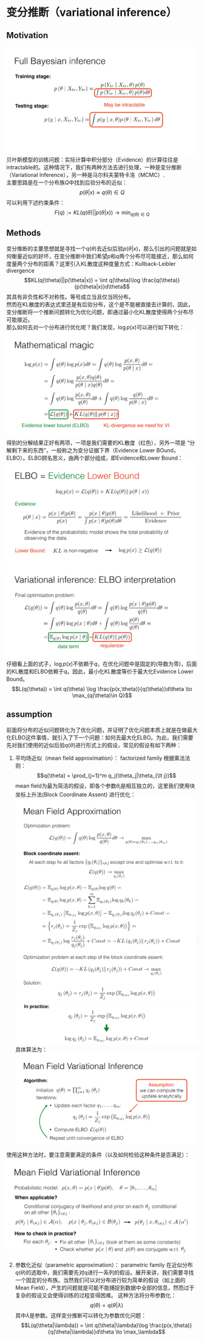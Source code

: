 # 变分推断（variational inference）
## Motivation
![贝叶斯推断](https://github.com/EthanYang233/MyWiki/blob/master/pics/BI.jpg)
贝叶斯模型的训练问题：实际计算中积分部分（Evidence）的计算往往是intractable的。这种情况下，我们有两种方法去进行处理，一种是变分推断（Variational Inference），另一种是马尔科夫蒙特卡洛（MCMC）.  
主要思路是在一个分布族$Q$中找到后验分布的近似：
$$p(\theta|x) \approx q(\theta) \in Q$$
可以利用下述约束条件：
$$F(q):=KL(q(\theta)||p(\theta|x)) \to \min_{q(\theta) \in Q}$$

## Methods
变分推断的主要思想就是寻找一个$q(\theta)$去近似后验$p(\theta|x)$，那么引出的问题就是如何衡量近似的好坏，在变分推断中我们希望$p$和$q$两个分布尽可能接近，那么如何度量两个分布的距离？这里引入KL散度这种度量方式：Kullback-Leibler divergence
$$KL(q(\theta)||p(\theta|x)) = \int q(\theta)\log \frac{q(\theta)}{p(\theta|x)}d\theta$$
其具有非负性和不对称性。等号成立当且仅当同分布。  
然而在KL散度的表达式里还是有后验分布，这个是不能被直接去计算的，因此，变分推断将一个推断问题转化为优化问题，即通过最小化KL散度使得两个分布尽可能接近。  
那么如何去对一个分布进行优化呢？我们发现，$\log p(x)$可以进行如下转化：
![](https://github.com/EthanYang233/MyWiki/blob/master/pics/VI1.jpg)
得到的分解结果正好有两项，一项是我们需要的KL散度（红色），另外一项是 “分解剩下来的东西”，一般称之为变分证据下界（Evidence Lower BOund，ELBO）。ELBO顾名思义，由两个部分组成，即Evidence和Lower Bound：
![](https://github.com/EthanYang233/MyWiki/blob/master/pics/VI6.jpg)
![](https://github.com/EthanYang233/MyWiki/blob/master/pics/VI4.jpg)
仔细看上面的式子，$\log p(x)$不依赖于$q$，在优化问题中是固定的(导数为零)，后面的KL散度和ELBO依赖于$q$。因此，最小化KL散度等价于最大化Evidence Lower Bound。
$$L(q(\theta)) = \int q(\theta) \log \frac{p(x,\theta)}{q(\theta)}d\theta \to \max_{q(\theta)\in Q}$$

## assumption
前面将分布的近似问题转化为了优化问题，并证明了优化问题本质上就是在做最大化ELBO这件事情，就引入了下一个问题：如何去最大化ELBO。为此，我们需要先对我们使用的近似后验$q(\theta)$进行形式上的假设，常见的假设有如下两种：
1. 平均场近似（mean field approximation）： factorized family
根据乘法法则：
$$q(\theta) = \prod_{j=1}^m q_j(\theta_j|\theta_{\lt j})$$
mean field为最为简洁的假设，即各个参数$\theta_i$是相互独立的，这里我们使用块坐标上升法(Block Coordinate Assent) 进行优化：
![](https://github.com/EthanYang233/MyWiki/blob/master/pics/VI2.jpg)
![](https://github.com/EthanYang233/MyWiki/blob/master/pics/VI3.jpg)
![](https://github.com/EthanYang233/MyWiki/blob/master/pics/MAVEN2.jpg)
![](https://github.com/EthanYang233/MyWiki/blob/master/pics/VI7.jpg)
具体算法为：
![](https://github.com/EthanYang233/MyWiki/blob/master/pics/VI.jpg)

使用这种方法时，要注意需要满足的条件（以及如何检验这种条件是否满足）：
![](https://github.com/EthanYang233/MyWiki/blob/master/pics/VI5.jpg)

2. 参数化近似（parametric approximation）： parametric family
在近似分布$q(\theta)$的选取中，我们需要先对q进行一系列的假设。展开来讲，我们需要寻找一个固定的分布族。当然我们可以对分布进行较为简单的假设（如上面的Mean Field），产生的问题就是可能不能捕捉到数据中全部的信息，然而过于复杂的假设又会使得训练的过程变得困难。
这种方法将分布参数化：
$$q(\theta) = q(\theta|\lambda)$$
其中$\lambda$是参数。这样变分推断可以转化为参数优化问题：
$$L(q(\theta|\lambda)) = \int q(\theta|\lambda)\log \frac{p(x,\theta)}{q(\theta|\lambda)}d\theta \to \max_\lambda$$
